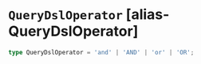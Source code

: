 # `QueryDslOperator` [alias-QueryDslOperator]
```typescript
type QueryDslOperator = 'and' | 'AND' | 'or' | 'OR';
```
